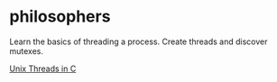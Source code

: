 # philosophers
Learn the basics of threading a process. Create threads and discover mutexes.

[Unix Threads in C](https://www.youtube.com/playlist?list=PLfqABt5AS4FmuQf70psXrsMLEDQXNkLq2)
